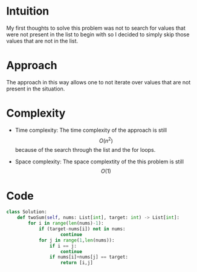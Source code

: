 # Intuition
My first thoughts to solve this problem was not to search for values that were not present in the list to begin with so I decided to simply skip those values that are not in the list.

# Approach
The approach in this way allows one to not iterate over values that are not present in the situation.

# Complexity
- Time complexity:
The time complexity of the approach is still $$O(n^2)$$ because of the search through the list and the for loops.

- Space complexity:
The space complextity of the this problem is still $$O(1)$$

# Code
```Python
class Solution:
    def twoSum(self, nums: List[int], target: int) -> List[int]:
        for i in range(len(nums)-1):
            if (target-nums[i]) not in nums:
                    continue
            for j in range(1,len(nums)):
                if i == j:
                    continue
                if nums[i]+nums[j] == target:
                    return [i,j]
        
```